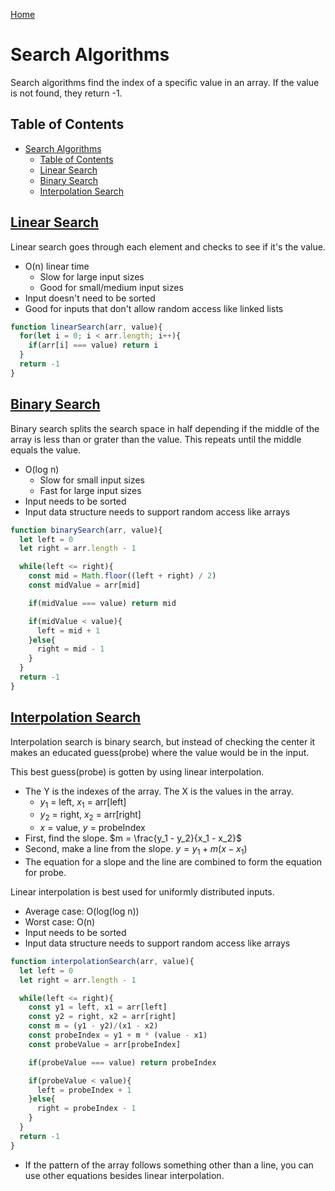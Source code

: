 <!--
 * This file is part of RS Cheat Sheets.
 *
 * RS Cheat Sheets is free software: you can redistribute it and/or modify
 * it under the terms of the GNU General Public License as published by
 * the Free Software Foundation, either version 3 of the License, or
 * (at your option) any later version.
 *
 * RS Cheat Sheets is distributed in the hope that it will be useful,
 * but WITHOUT ANY WARRANTY; without even the implied warranty of
 * MERCHANTABILITY or FITNESS FOR A PARTICULAR PURPOSE.  See the
 * GNU General Public License for more details.
 *
 * You should have received a copy of the GNU General Public License
 * along with RS Cheat Sheets. If not, see <https://www.gnu.org/licenses/>.
 */
-->

[Home](../README.md)

# Search Algorithms
Search algorithms find the index of a specific value in an array. If the value is not found, they return -1.

## Table of Contents

<!-- TOC -->

- [Search Algorithms](#search-algorithms)
	- [Table of Contents](#table-of-contents)
	- [Linear Search](#linear-search)
	- [Binary Search](#binary-search)
	- [Interpolation Search](#interpolation-search)

<!-- /TOC -->

## [Linear Search](#table-of-contents)
Linear search goes through each element and checks to see if it's the value.
- O(n) linear time
  - Slow for large input sizes
  - Good for small/medium input sizes
- Input doesn't need to be sorted
- Good for inputs that don't allow random access like linked lists

```javascript
function linearSearch(arr, value){
  for(let i = 0; i < arr.length; i++){
    if(arr[i] === value) return i
  }
  return -1
}
```

## [Binary Search](#table-of-contents)
Binary search splits the search space in half depending if the middle of the array is less than or grater than the value. This repeats until the middle equals the value.
- O(log n)
  - Slow for small input sizes
  - Fast for large input sizes
- Input needs to be sorted
- Input data structure needs to support random access like arrays

```javascript
function binarySearch(arr, value){
  let left = 0
  let right = arr.length - 1

  while(left <= right){
    const mid = Math.floor((left + right) / 2)
    const midValue = arr[mid]

    if(midValue === value) return mid

    if(midValue < value){
      left = mid + 1
    }else{
      right = mid - 1
    }
  }
  return -1
}
```

## [Interpolation Search](#table-of-contents)
Interpolation search is binary search, but instead of checking the center it makes an educated guess(probe) where the value would be in the input.

This best guess(probe) is gotten by using linear interpolation.
- The Y is the indexes of the array. The X is the values in the array.
  - $y_1$ = left, $x_1$ = arr[left]
  - $y_2$ = right, $x_2$ = arr[right]
  - $x$ = value, $y$ = probeIndex
- First, find the slope. $m = \frac{y_1 - y_2}{x_1 - x_2}$
- Second, make a line from the slope. $y = y_1 + m(x-x_1)$
- The equation for a slope and the line are combined to form the equation for probe.

Linear interpolation is best used for uniformly distributed inputs.
- Average case: O(log(log n))
- Worst case: O(n)
- Input needs to be sorted
- Input data structure needs to support random access like arrays

```javascript
function interpolationSearch(arr, value){
  let left = 0
  let right = arr.length - 1

  while(left <= right){
    const y1 = left, x1 = arr[left]
    const y2 = right, x2 = arr[right]
    const m = (y1 - y2)/(x1 - x2)
    const probeIndex = y1 + m * (value - x1)
    const probeValue = arr[probeIndex]

    if(probeValue === value) return probeIndex

    if(probeValue < value){
      left = probeIndex + 1
    }else{
      right = probeIndex - 1
    }
  }
  return -1
}
```

- If the pattern of the array follows something other than a line, you can use other equations besides linear interpolation.